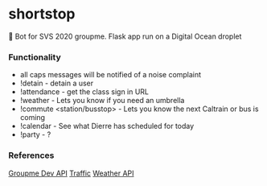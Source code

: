 # shortstop

🤖 Bot for SVS 2020 groupme. Flask app run on a Digital Ocean droplet

### Functionality

- all caps messages will be notified of a noise complaint
- !detain - detain a user
- !attendance - get the class sign in URL
- !weather - Lets you know if you need an umbrella
- !commute <station/busstop> - Lets you know the next Caltrain or bus is coming
- !calendar - See what Dierre has scheduled for today
- !party - ?

### References

[Groupme Dev API](https://dev.groupme.com/)
[Traffic](https://511.org/sites/default/files/pdfs/511%20SF%20Bay%20Open%20Data%20Specification%20-%20Transit.pdf)
[Weather API](https://openweathermap.org/api)

